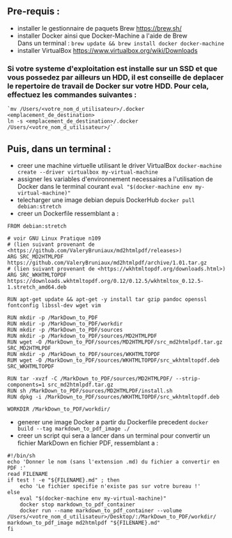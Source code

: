 ## Pre-requis :
- installer le gestionnaire de paquets Brew
	https://brew.sh/
- installer Docker ainsi que Docker-Machine a l'aide de Brew  
	Dans un terminal : `brew update && brew install docker docker-machine`
- installer VirtualBox
	https://www.virtualbox.org/wiki/Downloads

### Si votre systeme d'exploitation est installe sur un SSD et que vous possedez par ailleurs un HDD, il est conseille de deplacer le repertoire de travail de Docker sur votre HDD. Pour cela, effectuez les commandes suivantes :
	`mv /Users/<votre_nom_d_utilisateur>/.docker <emplacement_de_destination>
	ln -s <emplacement_de_destination>/.docker /Users/<votre_nom_d_utilisateur>/`

## Puis, dans un terminal :
- creer une machine virtuelle utilisant le driver VirtualBox
	`docker-machine create --driver virtualbox my-virtual-machine`
- assigner les variables d'environnement necessaires a l'utilisation de Docker dans le terminal courant
	`eval "$(docker-machine env my-virtual-machine)"`
- telecharger une image debian depuis DockerHub
	`docker pull debian:stretch`
- creer un Dockerfile ressemblant a :
```
FROM debian:stretch

# voir GNU Linux Pratique n109
# (lien suivant provenant de <https://github.com/ValeryBruniaux/md2htmlpdf/releases>)
ARG SRC_MD2HTMLPDF https://github.com/ValeryBruniaux/md2htmlpdf/archive/1.01.tar.gz
# (lien suivant provenant de <https://wkhtmltopdf.org/downloads.html>)
ARG SRC_WKHTMLTOPDF https://downloads.wkhtmltopdf.org/0.12/0.12.5/wkhtmltox_0.12.5-1.stretch_amd64.deb

RUN apt-get update && apt-get -y install tar gzip pandoc openssl fontconfig libssl-dev wget vim

RUN mkdir -p /MarkDown_to_PDF
RUN mkdir -p /MarkDown_to_PDF/workdir
RUN mkdir -p /MarkDown_to_PDF/sources
RUN mkdir -p /Markdown_to_PDF/sources/MD2HTMLPDF
RUN wget -O /MarkDown_to_PDF/sources/MD2HTMLPDF/src_md2htmlpdf.tar.gz SRC_MD2HTMLPDF
RUN mkdir -p /MarkDown_to_PDF/sources/WKHTMLTOPDF
RUM wget -O /MarkDown_to_PDF/sources/WKHTMLTOPDF/src_wkhtmltopdf.deb SRC_WKHTMLTOPDF

RUN tar -xvzf -C /MarkDown_to_PDF/sources/MD2HTMLPDF/ --strip-components=1 src_md2htmlpdf.tar.gz
RUN sh /MarkDown_to_PDF/sources/MD2HTMLPDF/install.sh
RUN dpkg -i /MarkDown_to_PDF/sources/WKHTMLTOPDF/src_wkhtmltopdf.deb

WORKDIR /MarkDown_to_PDF/workdir/
```
- generer une image Docker a partir du Dockerfile precedent
	`docker build --tag markdown_to_pdf_image ./`
- creer un script qui sera a lancer dans un terminal pour convertir un fichier MarkDown en fichier PDF, ressemblant a :
```
#!/bin/sh
echo 'Donner le nom (sans l'extension .md) du fichier a convertir en PDF :'
read FILENAME
if test ! -e "${FILENAME}.md" ; then
	echo 'Le fichier specifie n'existe pas sur votre bureau !'
else
	eval "$(docker-machine env my-virtual-machine)"
	docker stop markdown_to_pdf_container
	docker run --name markdown_to_pdf_container --volume /Users/<votre_nom_d_utilisateur>/Desktop/:/MarkDown_to_PDF/workdir/ markdown_to_pdf_image md2htmlpdf "${FILENAME}.md"
fi
```
